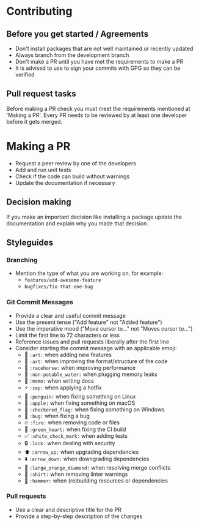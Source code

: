# Contributing

## Before you get started / Agreements
* Don't install packages that are not well maintained or recently updated
* Always branch from the development branch
* Don't make a PR until you have met the requirements to make a PR
* It is advised to use to sign your commits with GPG so they can be verified

## Pull request tasks
Before making a PR check you must meet the requirements mentioned at 'Making a PR'.
Every PR needs to be reviewed by at least one developer before it gets merged.

# Making a PR
* Request a peer review by one of the developers
* Add and run unit tests
* Check if the code can build without warnings
* Update the documentation if necessary

## Decision making
If you make an important decision like installing a package update the documentation 
and explain why you made that decision.

## Styleguides

### Branching
* Mention the type of what you are working on, for example: 
  - `features/add-awesome-feature`
  - `bugfixes/fix-that-one-bug`

### Git Commit Messages
* Provide a clear and useful commit message
* Use the present tense ("Add feature" not "Added feature")
* Use the imperative mood ("Move cursor to..." not "Moves cursor to...")
* Limit the first line to 72 characters or less
* Reference issues and pull requests liberally after the first line
* Consider starting the commit message with an applicable emoji:
    * :rainbow: `:art:` when adding new features
    * :art: `:art:` when improving the format/structure of the code
    * :racehorse: `:racehorse:` when improving performance
    * :non-potable_water: `:non-potable_water:` when plugging memory leaks
    * :memo: `:memo:` when writing docs
    * :zap: `:zap:` when applying a hotfix
    * :penguin: `:penguin:` when fixing something on Linux
    * :apple: `:apple:` when fixing something on macOS
    * :checkered_flag: `:checkered_flag:` when fixing something on Windows
    * :bug: `:bug:` when fixing a bug
    * :fire: `:fire:` when removing code or files
    * :green_heart: `:green_heart:` when fixing the CI build
    * :white_check_mark: `:white_check_mark:` when adding tests
    * :lock: `:lock:` when dealing with security
    * :arrow_up: `:arrow_up:` when upgrading dependencies
    * :arrow_down: `:arrow_down:` when downgrading dependencies
    * :large_orange_diamond: `:large_orange_diamond:` when resolving merge conflicts
    * :shirt: `:shirt:` when removing linter warnings
    * :hammer: `:hammer:` when (re)building resources or dependencies 

### Pull requests
* Use a clear and descriptive title for the PR
* Provide a step-by-step description of the changes